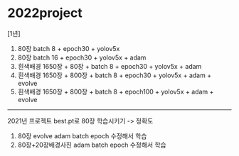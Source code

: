 # 2022project
[1년]
1) 80장 batch 8 + epoch30 + yolov5x
2) 80장 batch 16 + epoch30 + yolov5x + adam 
3) 흰색배경 1650장 + 80장 + batch 8 + epoch30 + yolov5x + adam
4) 흰색배경 1650장 + 800장 + batch 8 + epoch30 + yolov5x + adam + evolve
5) 흰색배경 1650장 + 800장 + batch 8 + epoch100 + yolov5x + adam + evolve
---------------------------------



2021년 프로젝트 best.pt로 80장 학습시키기 -> 정확도
1) 80장 evolve adam batch epoch 수정해서 학습
2) 80장+20장배경사진 adam batch epoch 수정해서 학습
